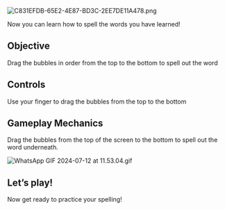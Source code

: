 ![C831EFDB-65E2-4E87-BD3C-2EE7DE11A478.png](https://help.studycat.com/hc/article_attachments/34786813307289)


Now you can learn how to spell the words you have learned!


## Objective


Drag the bubbles in order from the top to the bottom to spell out the word


## Controls


Use your finger to drag the bubbles from the top to the bottom


## Gameplay Mechanics


Drag the bubbles from the top of the screen to the bottom to spell out the word underneath.


![WhatsApp GIF 2024-07-12 at 11.53.04.gif](https://help.studycat.com/hc/article_attachments/34964575773977)


## Let’s play!


Now get ready to practice your spelling!

